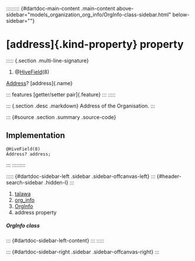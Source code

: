 ::::::::: {#dartdoc-main-content .main-content above-sidebar="models_organization_org_info/OrgInfo-class-sidebar.html" below-sidebar=""}
<div>

# [address]{.kind-property} property

</div>

::::: {.section .multi-line-signature}
<div>

1.  @[HiveField](https://pub.dev/documentation/hive/2.2.3/hive/HiveField-class.html)(8)

</div>

[Address](../../models_organization_org_info_address/Address-class.html)?
[address]{.name}

::: features
[getter/setter pair]{.feature}
:::
:::::

::: {.section .desc .markdown}
Address of the Organisation.
:::

::: {#source .section .summary .source-code}
## Implementation

``` language-dart
@HiveField(8)
Address? address;
```
:::
:::::::::

::::: {#dartdoc-sidebar-left .sidebar .sidebar-offcanvas-left}
::: {#header-search-sidebar .hidden-l}
:::

1.  [talawa](../../index.html)
2.  [org_info](../../models_organization_org_info/)
3.  [OrgInfo](../../models_organization_org_info/OrgInfo-class.html)
4.  address property

##### OrgInfo class

::: {#dartdoc-sidebar-left-content}
:::
:::::

::: {#dartdoc-sidebar-right .sidebar .sidebar-offcanvas-right}
:::
